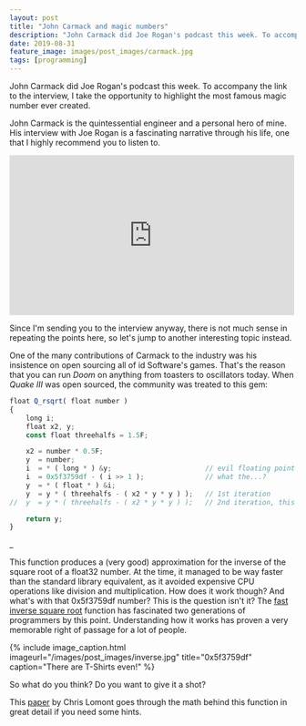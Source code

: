```yaml
---
layout: post
title: "John Carmack and magic numbers"
description: "John Carmack did Joe Rogan's podcast this week. To accompany the link to the video, I take the opportunity to highlight the most famous magic number ever created."
date: 2019-08-31
feature_image: images/post_images/carmack.jpg
tags: [programming]
---
```


John Carmack did Joe Rogan's podcast this week. To accompany the link to the interview, I take the opportunity to highlight the most famous magic number ever created.

<!--more-->

John Carmack is the quintessential engineer and a personal hero of mine. His interview with Joe Rogan is a fascinating narrative through his life, one that I highly recommend you to listen to.

<iframe src="https://www.youtube.com/embed/udlMSe5-zP8" width="500" height="281" frameborder="0" webkitallowfullscreen mozallowfullscreen allowfullscreen></iframe>

Since I'm sending you to the interview anyway, there is not much sense in repeating the points here, so let's jump to another interesting topic instead.

One of the many contributions of Carmack to the industry was his insistence on open sourcing all of id Software's games. That's the reason that you can run *Doom* on anything from toasters to oscillators today. When *Quake III* was open sourced, the community was treated to this gem:  

```javascript
float Q_rsqrt( float number )
{
    long i;
    float x2, y;
    const float threehalfs = 1.5F;

    x2 = number * 0.5F;
    y  = number;
    i  = * ( long * ) &y;                       // evil floating point bit level hacking
    i  = 0x5f3759df - ( i >> 1 );               // what the...? 
    y  = * ( float * ) &i;
    y  = y * ( threehalfs - ( x2 * y * y ) );   // 1st iteration
//  y  = y * ( threehalfs - ( x2 * y * y ) );   // 2nd iteration, this can be removed

    return y;
}
```  

_   

This function produces a (very good) approximation for the inverse of the square root of a float32 number. At the time, it managed to be way faster than the standard library equivalent, as it avoided expensive CPU operations like division and multiplication. How does it work though? And what's with that 0x5f3759df number? This is the question isn't it? The [fast inverse square root](https://en.wikipedia.org/wiki/Fast_inverse_square_root) function has fascinated two generations of programmers by this point. Understanding how it works has proven a very memorable right of passage for a lot of people. 

{% include image_caption.html imageurl="/images/post_images/inverse.jpg" title="0x5f3759df" caption="There are T-Shirts even!" %}

So what do you think? Do you want to give it a shot? 

This [paper](http://www.lomont.org/papers/2003/InvSqrt.pdf) by Chris Lomont goes through the math behind this function in great detail if you need some hints.
